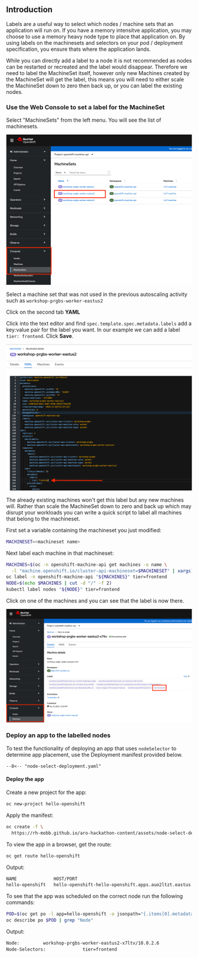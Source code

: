 ## Introduction

Labels are a useful way to select which nodes / machine sets that an application will run on. If you have a memory intensitve application, you may choose to use a memory heavy node type to place that application on. By using labels on the machinesets and selectors on your pod / deployment specification, you ensure thats where the application lands.

While you can directly add a label to a node it is not recommended as nodes can be restarted or recreated and the label would disappear. Therefore we need to label the MachineSet itself, however only new Machines created by the MachineSet will get the label, this means you will need to either scale the MachineSet down to zero then back up, or you can label the existing nodes.

### Use the Web Console to set a label for the MachineSet

Select "MachineSets" from the left menu.  You will see the list of machinesets.

![webconsollemachineset](../assets/images/43-machinesets.png)

Select a machine set that was not used in the previous autoscaling activity such as `workshop-prgbs-worker-eastus2`

Click on the second tab **YAML**

Click into the text editor and find `spec.template.spec.metadata.labels` add a key:value pair for the label you want.  In our example we can add a label `tier: frontend`. Click **Save**.

![webconsollemachineset](../assets/images/44-edit-machinesets.png)

The already existing machines won't get this label but any new machines will. Rather than scale the MachineSet down to zero and back up which may disrupt your workloads you can write a quick script to label all machines that belong to the machineset.

First set a variable containing the machineset you just modified:

```bash
MACHINESET=<machineset name>
```

Next label each machine in that machineset:

```bash
MACHINES=$(oc -n openshift-machine-api get machines -o name \
  -l "machine.openshift.io/cluster-api-machineset=$MACHINESET" | xargs)
oc label -n openshift-machine-api "${MACHINES}" tier=frontend
NODE=$(echo $MACHINES | cut -d "/" -f 2)
kubectl label nodes "${NODE}" tier=frontend
```

Click on one of the machines and you can see that the label is now there.

![checklabel](../assets/images/45-machine-label.png)

### Deploy an app to the labelled nodes

To test the functionality of deploying an app that uses `nodeSelector` to determine app placement, use the Deployment manifest provided below.

``` title="node-select-deployment.yaml"
--8<-- "node-select-deployment.yaml"
```

#### Deploy the app

Create a new project for the app:

```bash
oc new-project hello-openshift
```

Apply the manifest:

```bash
oc create -f \
  https://rh-mobb.github.io/aro-hackathon-content/assets/node-select-deployment.yaml
```

To view the app in a browser, get the route:

```bash
oc get route hello-openshift
```

Output:
```bash
NAME              HOST/PORT                                                        PATH   SERVICES          PORT   TERMINATION     WILDCARD
hello-openshift   hello-openshift-hello-openshift.apps.auo2ltzt.eastus.aroapp.io          hello-openshift   8080   edge/Redirect   None
```

To see that the app was scheduled on the correct node run the following commands:

```bash
POD=$(oc get po -l app=hello-openshift -o jsonpath="{.items[0].metadata.name}")
oc describe po $POD | grep "Node"
```

Output:

```bash
Node:         workshop-prgbs-worker-eastus2-x7ltv/10.0.2.6
Node-Selectors:              tier=frontend
```

